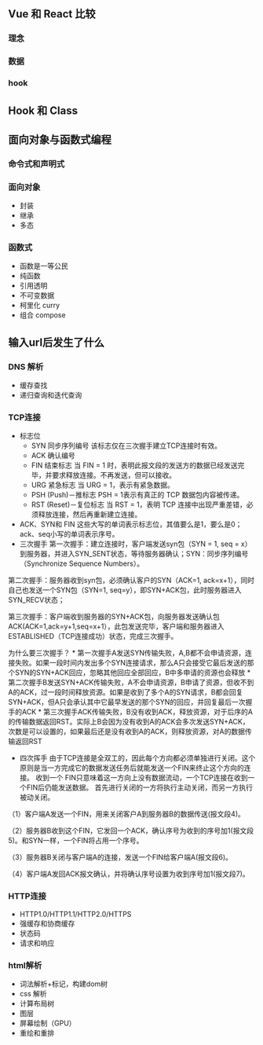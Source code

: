## Vue 和 React 比较
### 理念
### 数据
### hook

## Hook 和 Class

## 面向对象与函数式编程
### 命令式和声明式
### 面向对象
* 封装
* 继承
* 多态
### 函数式
* 函数是一等公民
* 纯函数
* 引用透明
* 不可变数据
* 柯里化 curry
* 组合 compose

## 输入url后发生了什么
### DNS 解析
* 缓存查找
* 递归查询和迭代查询
### TCP连接
* 标志位
    * SYN 同步序列编号
    该标志仅在三次握手建立TCP连接时有效。
    * ACK 确认编号
    * FIN 结束标志
    当 FIN = 1 时，表明此报文段的发送方的数据已经发送完毕，并要求释放连接。不再发送，但可以接收。
    * URG 紧急标志
    当 URG = 1，表示有紧急数据。
    * PSH (Push)－推标志
    PSH = 1表示有真正的 TCP 数据包内容被传递。
    * RST (Reset)－复位标志
    当 RST = 1，表明 TCP 连接中出现严重差错，必须释放连接，然后再重新建立连接。
* ACK、SYN和 FIN 这些大写的单词表示标志位，其值要么是1，要么是0；ack、seq小写的单词表示序号。
* 三次握手
第一次握手：建立连接时，客户端发送syn包（SYN = 1, seq = x）到服务器，并进入SYN_SENT状态，等待服务器确认；SYN：同步序列编号（Synchronize Sequence Numbers）。

第二次握手：服务器收到syn包，必须确认客户的SYN（ACK=1, ack=x+1），同时自己也发送一个SYN包（SYN=1, seq=y），即SYN+ACK包，此时服务器进入SYN_RECV状态；

第三次握手：客户端收到服务器的SYN+ACK包，向服务器发送确认包ACK(ACK=1,ack=y+1,seq=x+1），此包发送完毕，客户端和服务器进入ESTABLISHED（TCP连接成功）状态，完成三次握手。

为什么要三次握手？
    * 第一次握手A发送SYN传输失败，A,B都不会申请资源，连接失败。如果一段时间内发出多个SYN连接请求，那么A只会接受它最后发送的那个SYN的SYN+ACK回应，忽略其他回应全部回应，B中多申请的资源也会释放
    * 第二次握手B发送SYN+ACK传输失败，A不会申请资源，B申请了资源，但收不到A的ACK，过一段时间释放资源。如果是收到了多个A的SYN请求，B都会回复SYN+ACK，但A只会承认其中它最早发送的那个SYN的回应，并回复最后一次握手的ACK
    * 第三次握手ACK传输失败，B没有收到ACK，释放资源，对于后序的A的传输数据返回RST。实际上B会因为没有收到A的ACK会多次发送SYN+ACK，次数是可以设置的，如果最后还是没有收到A的ACK，则释放资源，对A的数据传输返回RST
* 四次挥手
由于TCP连接是全双工的，因此每个方向都必须单独进行关闭。这个原则是当一方完成它的数据发送任务后就能发送一个FIN来终止这个方向的连接。
收到一个 FIN只意味着这一方向上没有数据流动，一个TCP连接在收到一个FIN后仍能发送数据。
首先进行关闭的一方将执行主动关闭，而另一方执行被动关闭。

（1）客户端A发送一个FIN，用来关闭客户A到服务器B的数据传送(报文段4)。

（2）服务器B收到这个FIN，它发回一个ACK，确认序号为收到的序号加1(报文段5)。和SYN一样，一个FIN将占用一个序号。

（3）服务器B关闭与客户端A的连接，发送一个FIN给客户端A(报文段6)。

（4）客户端A发回ACK报文确认，并将确认序号设置为收到序号加1(报文段7)。
### HTTP连接
* HTTP1.0/HTTP1.1/HTTP2.0/HTTPS
* 强缓存和协商缓存
* 状态码
* 请求和响应
### html解析
* 词法解析+标记，构建dom树
* css 解析
* 计算布局树
* 图层
* 屏幕绘制（GPU）
* 重绘和重排
